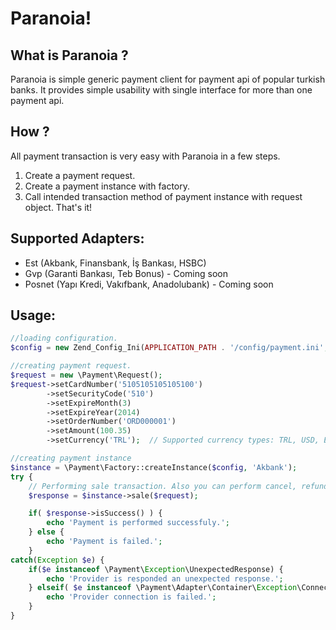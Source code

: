 # Paranoia!
## What is Paranoia ?
Paranoia is simple generic payment client for payment api of popular turkish banks. It provides simple usability 
with single interface for more than one payment api.

## How ?
All payment transaction is very easy with Paranoia in a few steps.
1. Create a payment request.
2. Create a payment instance with factory.
3. Call intended transaction method of payment instance with request object.
That's it!

## Supported Adapters:
* Est (Akbank, Finansbank, İş Bankası, HSBC) 
* Gvp (Garanti Bankası, Teb Bonus)  - Coming soon
* Posnet  (Yapı Kredi, Vakıfbank, Anadolubank) - Coming soon
## Usage:
```php
//loading configuration.
$config = new Zend_Config_Ini(APPLICATION_PATH . '/config/payment.ini', APPLICATION_ENV);

//creating payment request.
$request = new \Payment\Request();
$request->setCardNumber('5105105105105100')
        ->setSecurityCode('510')
        ->setExpireMonth(3)
        ->setExpireYear(2014)
        ->setOrderNumber('ORD000001')
        ->setAmount(100.35)
        ->setCurrency('TRL');  // Supported currency types: TRL, USD, EUR

//creating payment instance
$instance = \Payment\Factory::createInstance($config, 'Akbank');
try {
    // Performing sale transaction. Also you can perform cancel, refund and inquiry transaction.
    $response = $instance->sale($request);

    if( $response->isSuccess() ) {
        echo 'Payment is performed successfuly.';   
    } else {
        echo 'Payment is failed.';
    }
catch(Exception $e) {
    if($e instanceof \Payment\Exception\UnexpectedResponse) {
        echo 'Provider is responded an unexpected response.';
    } elseif( $e instanceof \Payment\Adapter\Container\Exception\ConnectionFailed ) {
        echo 'Provider connection is failed.';
    }
}
```
